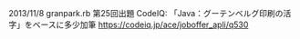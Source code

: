 2013/11/8 granpark.rb 第25回出題
CodeIQ: 「Java：グーテンベルグ印刷の活字」をベースに多少加筆
https://codeiq.jp/ace/joboffer_apli/q530

